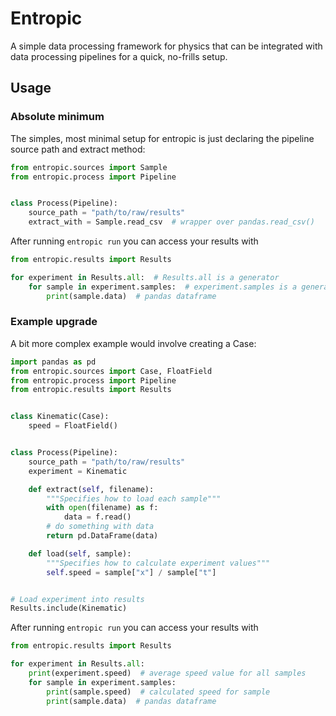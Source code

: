 # Entropic
A simple data processing framework for physics that can be integrated with data processing pipelines for a quick, no-frills setup.

## Usage
### Absolute minimum
The simples, most minimal setup for entropic is just declaring the pipeline source path and extract method:

```python
from entropic.sources import Sample
from entropic.process import Pipeline


class Process(Pipeline):
    source_path = "path/to/raw/results"
    extract_with = Sample.read_csv  # wrapper over pandas.read_csv()
```

After running `entropic run` you can access your results with

```python
from entropic.results import Results

for experiment in Results.all:  # Results.all is a generator
    for sample in experiment.samples:  # experiment.samples is a generator
        print(sample.data)  # pandas dataframe
```

### Example upgrade
A bit more complex example would involve creating a Case:

```python
import pandas as pd
from entropic.sources import Case, FloatField
from entropic.process import Pipeline
from entropic.results import Results


class Kinematic(Case):
    speed = FloatField()


class Process(Pipeline):
    source_path = "path/to/raw/results"
    experiment = Kinematic

    def extract(self, filename):
        """Specifies how to load each sample"""
        with open(filename) as f:
            data = f.read()
        # do something with data
        return pd.DataFrame(data)

    def load(self, sample):
        """Specifies how to calculate experiment values"""
        self.speed = sample["x"] / sample["t"]


# Load experiment into results
Results.include(Kinematic)
```

After running `entropic run` you can access your results with

```python
from entropic.results import Results

for experiment in Results.all:
    print(experiment.speed)  # average speed value for all samples
    for sample in experiment.samples:
        print(sample.speed)  # calculated speed for sample
        print(sample.data)  # pandas dataframe
```
